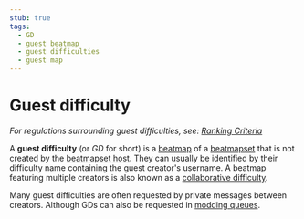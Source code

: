 ```yaml
---
stub: true
tags:
  - GD
  - guest beatmap
  - guest difficulties
  - guest map
---
```


# Guest difficulty

*For regulations surrounding guest difficulties, see: [Ranking Criteria](/wiki/Ranking_Criteria)*

A **guest difficulty** (or *GD* for short) is a [beatmap](/wiki/Beatmap) of a [beatmapset](/wiki/Beatmap/Beatmapsets) that is not created by the [beatmapset host](/wiki/Beatmap/Beatmapsets/Beatmapset_host). They can usually be identified by their difficulty name containing the guest creator's username. A beatmap featuring multiple creators is also known as a [collaborative difficulty](/wiki/Beatmap/Beatmap_collaborations).

Many guest difficulties are often requested by private messages between creators. Although GDs can also be requested in [modding queues](https://osu.ppy.sh/community/forums/60)<!-- TODO: should link to an article about queues, not the forum -->.
